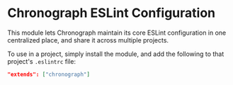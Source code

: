 # Chronograph ESLint Configuration

This module lets Chronograph maintain its core ESLint configuration in one centralized place, and share it across multiple projects.

To use in a project, simply install the module, and add the following to that project's `.eslintrc` file:

```json
"extends": ["chronograph"]
```
